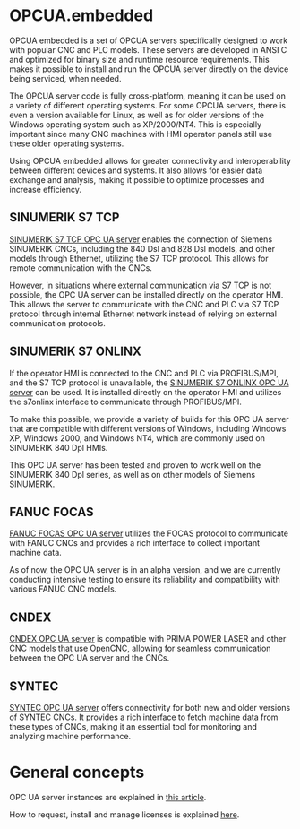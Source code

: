 # OPCUA.embedded

OPCUA embedded is a set of OPCUA servers specifically designed to work with popular CNC and PLC models. These servers are developed in ANSI C and optimized for binary size and runtime resource requirements. This makes it possible to install and run the OPCUA server directly on the device being serviced, when needed.

The OPCUA server code is fully cross-platform, meaning it can be used on a variety of different operating systems. For some OPCUA servers, there is even a version available for Linux, as well as for older versions of the Windows operating system such as XP/2000/NT4. This is especially important since many CNC machines with HMI operator panels still use these older operating systems.

Using OPCUA embedded allows for greater connectivity and interoperability between different devices and systems. It also allows for easier data exchange and analysis, making it possible to optimize processes and increase efficiency.

## SINUMERIK S7 TCP
[SINUMERIK S7 TCP OPC UA server](../../wiki/SINUMERIK-S7-TCP) enables the connection of Siemens SINUMERIK CNCs, including the 840 Dsl and 828 Dsl models, and other models through Ethernet, utilizing the S7 TCP protocol. This allows for remote communication with the CNCs.

However, in situations where external communication via S7 TCP is not possible, the OPC UA server can be installed directly on the operator HMI. This allows the server to communicate with the CNC and PLC via S7 TCP protocol through internal Ethernet network instead of relying on external communication protocols.

## SINUMERIK S7 ONLINX
If the operator HMI is connected to the CNC and PLC via PROFIBUS/MPI, and the S7 TCP protocol is unavailable, the [SINUMERIK S7 ONLINX OPC UA server](../../wiki/SINUMERIK-S7-ONLINX) can be used. It is installed directly on the operator HMI and utilizes the s7onlinx interface to communicate through PROFIBUS/MPI.

To make this possible, we provide a variety of builds for this OPC UA server that are compatible with different versions of Windows, including Windows XP, Windows 2000, and Windows NT4, which are commonly used on SINUMERIK 840 Dpl HMIs.

This OPC UA server has been tested and proven to work well on the SINUMERIK 840 Dpl series, as well as on other models of Siemens SINUMERIK.

## FANUC FOCAS
[FANUC FOCAS OPC UA server](../../wiki/FANUC-FOCAS) utilizes the FOCAS protocol to communicate with FANUC CNCs and provides a rich interface to collect important machine data.

As of now, the OPC UA server is in an alpha version, and we are currently conducting intensive testing to ensure its reliability and compatibility with various FANUC CNC models.

## CNDEX
[CNDEX OPC UA server](../../wiki/CNDEX) is compatible with PRIMA POWER LASER and other CNC models that use OpenCNC, allowing for seamless communication between the OPC UA server and the CNCs.

## SYNTEC
[SYNTEC OPC UA server](../../wiki/SYNTEC) offers connectivity for both new and older versions of SYNTEC CNCs. It provides a rich interface to fetch machine data from these types of CNCs, making it an essential tool for monitoring and analyzing machine performance.

# General concepts

OPC UA server instances are explained in [this article](../../wiki/Instances).

How to request, install and manage licenses is explained [here](../../wiki/Licensing).

